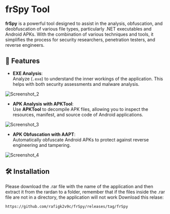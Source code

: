 # frSpy Tool

**frSpy** is a powerful tool designed to assist in the analysis, obfuscation, and deobfuscation of various file types, particularly .NET executables and Android APKs. With the combination of various techniques and tools, it simplifies the process for security researchers, penetration testers, and reverse engineers.

## 🚀 Features

- **EXE Analysis**:  
  Analyze (`.exe`) to understand the inner workings of the application. This helps with both security assessments and malware analysis.

![Screenshot_2](https://github.com/user-attachments/assets/3fb5c59f-1b6d-41ec-9c13-14f153d76eb0)


- **APK Analysis with APKTool**:  
  Use **APKTool** to decompile APK files, allowing you to inspect the resources, manifest, and source code of Android applications.

![Screenshot_3](https://github.com/user-attachments/assets/d52da35b-a727-4fb7-a718-006872d16fe5)


- **APK Obfuscation with AAPT**:  
  Automatically obfuscate Android APKs to protect against reverse engineering and tampering.

 ![Screenshot_4](https://github.com/user-attachments/assets/6a632c54-5baa-4fb4-a6d9-b054a2b31298)


## 🛠️ Installation

Please download the .rar file with the name of the application and then extract it from the rardan to a folder, remember that if the files inside the .rar file are not in a directory, the application will not work
Download this relase:

```bash
https://github.com/rafigk2v9c/frSpy/releases/tag/frSpy
